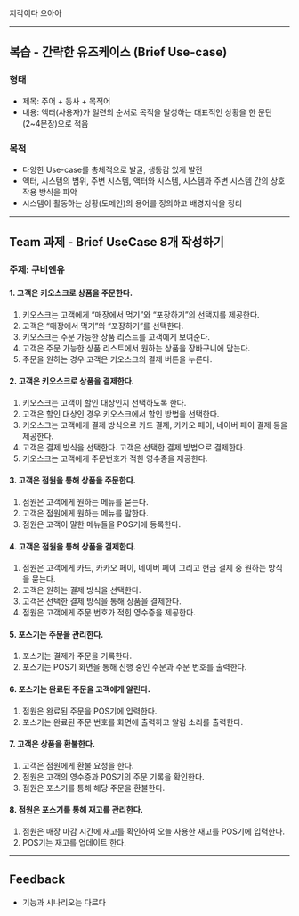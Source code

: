지각이다 으아아

---
## 복습 - 간략한 유즈케이스 (Brief Use-case)
### 형태
- 제목: 주어 + 동사 + 목적어 
- 내용: 액터(사용자)가 일련의 순서로 목적을 달성하는 대표적인 상황을 한 문단(2~4문장)으로 적음

### 목적
- 다양한 Use-case를 총체적으로 발굴, 생동감 있게 발전
- 액터, 시스템의 범위, 주변 시스템, 액터와 시스템, 시스템과 주변 시스템 간의 상호작용 방식을 파악
- 시스템이 활동하는 상황(도메인)의 용어를 정의하고 배경지식을 정리

---
## Team 과제 - Brief UseCase 8개 작성하기
### 주제: 쿠비엔유

#### 1. 고객은 키오스크로 상품을 주문한다.
1. 키오스크는 고객에게 “매장에서 먹기”와 “포장하기”의 선택지를 제공한다.
2. 고객은 “매장에서 먹기”와 “포장하기”를 선택한다.
3. 키오스크는 주문 가능한 상품 리스트를 고객에게 보여준다.
4. 고객은 주문 가능한 상품 리스트에서 원하는 상품을 장바구니에 담는다.
5. 주문을 원하는 경우 고객은 키오스크의 결제 버튼을 누른다.

#### 2. 고객은 키오스크로 상품을 결제한다.
1. 키오스크는 고객이 할인 대상인지 선택하도록 한다.
2. 고객은 할인 대상인 경우 키오스크에서 할인 방법을 선택한다.
3. 키오스크는 고객에게 결제 방식으로 카드 결제, 카카오 페이, 네이버 페이 결제 등을 제공한다.
4. 고객은 결제 방식을 선택한다. 고객은 선택한 결제 방법으로 결제한다.
5. 키오스크는 고객에게 주문번호가 적힌 영수증을 제공한다.

#### 3. 고객은 점원을 통해 상품을 주문한다.
1. 점원은 고객에게 원하는 메뉴를 묻는다.
2. 고객은 점원에게 원하는 메뉴를 말한다.
3. 점원은 고객이 말한 메뉴들을 POS기에 등록한다.

#### 4. 고객은 점원을 통해 상품을 결제한다.
1. 점원은 고객에게 카드, 카카오 페이, 네이버 페이 그리고 현금 결제 중 원하는 방식을 묻는다.
2. 고객은 원하는 결제 방식을 선택한다.
3. 고객은 선택한 결제 방식을 통해 상품을 결제한다.
4. 점원은 고객에게 주문 번호가 적힌 영수증을 제공한다.

#### 5. 포스기는 주문을 관리한다.
1. 포스기는 결제가 주문을 기록한다.
2. 포스기는 POS기 화면을 통해 진행 중인 주문과 주문 번호를 출력한다.

#### 6. 포스기는 완료된 주문을 고객에게 알린다.
1. 점원은 완료된 주문을 POS기에 입력한다.
2. 포스기는 완료된 주문 번호를 화면에 출력하고 알림 소리를 출력한다.

#### 7. 고객은 상품을 환불한다.
1. 고객은 점원에게 환불 요청을 한다.
2. 점원은 고객의 영수증과 POS기의 주문 기록을 확인한다.
3. 점원은 포스기를 통해 해당 주문을 환불한다.

#### 8. 점원은 포스기를 통해 재고를 관리한다.
1. 점원은 매장 마감 시간에 재고를 확인하여 오늘 사용한 재고를 POS기에 입력한다.
2. POS기는 재고를 업데이트 한다.

---
## Feedback
- 기능과 시나리오는 다르다
